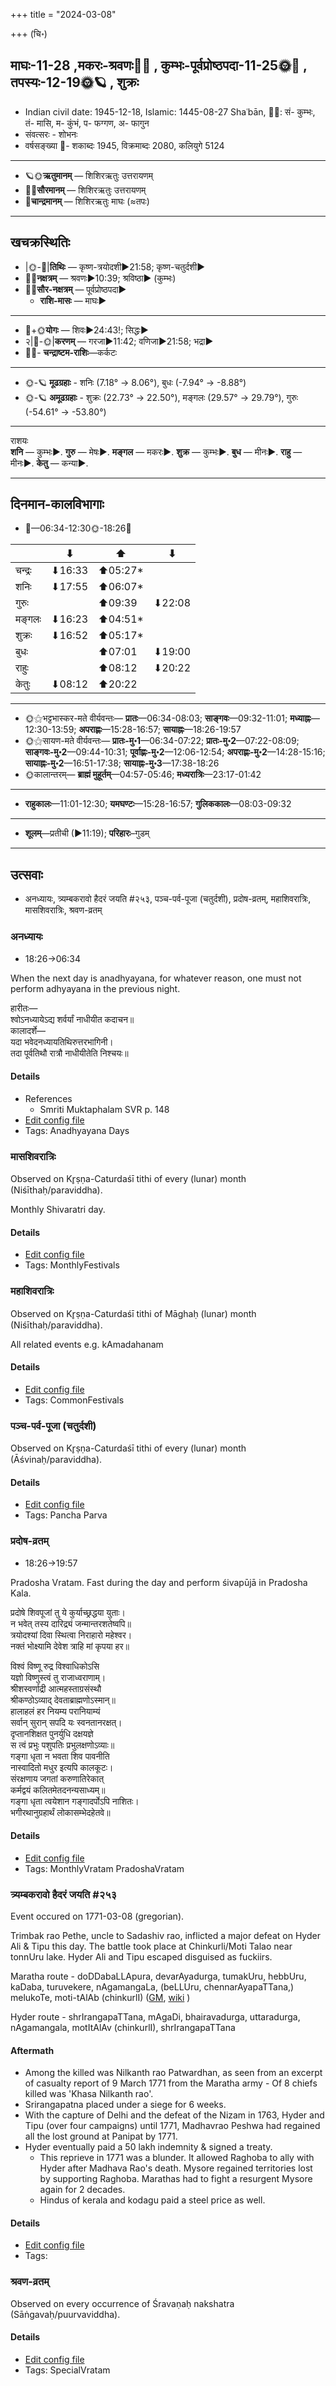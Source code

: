 +++
title = "2024-03-08"

+++
(चि॰)
## माघः-11-28  ,मकरः-श्रवणः🌛🌌  ,  कुम्भः-पूर्वप्रोष्ठपदा-11-25🌞🌌  ,  तपस्यः-12-19🌞🪐  , शुक्रः
- Indian civil date: 1945-12-18, Islamic: 1445-08-27 Shaʿbān, 🌌🌞: सं- कुम्भः, तं- मासि, म- कुंभं, प- फग्गण, अ- फागुन
- संवत्सरः - शोभनः
- वर्षसङ्ख्या 🌛- शकाब्दः 1945, विक्रमाब्दः 2080, कलियुगे 5124
___________________
- 🪐🌞**ऋतुमानम्** — शिशिरऋतुः उत्तरायणम्
- 🌌🌞**सौरमानम्** — शिशिरऋतुः उत्तरायणम्
- 🌛**चान्द्रमानम्** — शिशिरऋतुः माघः (≈तपः)
___________________


## खचक्रस्थितिः
- |🌞-🌛|**तिथिः** — कृष्ण-त्रयोदशी►21:58; कृष्ण-चतुर्दशी►  
- 🌌🌛**नक्षत्रम्** — श्रवणः►10:39; श्रविष्ठा► (कुम्भः)  
- 🌌🌞**सौर-नक्षत्रम्** — पूर्वप्रोष्ठपदा►  
  - **राशि-मासः** — माघः► 
___________________
- 🌛+🌞**योगः** — शिवः►24:43!; सिद्धः►  
- २|🌛-🌞|**करणम्** — गरजा►11:42; वणिजा►21:58; भद्रा►  
- 🌌🌛- **चन्द्राष्टम-राशिः**—कर्कटः  
___________________
- 🌞-🪐 **मूढग्रहाः** - शनिः (7.18° → 8.06°), बुधः (-7.94° → -8.88°)
- 🌞-🪐 **अमूढग्रहाः** - शुक्रः (22.73° → 22.50°), मङ्गलः (29.57° → 29.79°), गुरुः (-54.61° → -53.80°)
___________________
राशयः  
**शनि** — कुम्भः►. **गुरु** — मेषः►. **मङ्गल** — मकरः►. **शुक्र** — कुम्भः►. **बुध** — मीनः►. **राहु** — मीनः►. **केतु** — कन्या►. 
___________________


## दिनमान-कालविभागाः
- 🌅—06:34-12:30🌞-18:26🌇  

|      |⬇     |⬆     |⬇     |
|------|-----|-----|------|
|चन्द्रः|⬇16:33 |⬆05:27*|     |
|शनिः   |⬇17:55 |⬆06:07*|     |
|गुरुः  |     |⬆09:39 |⬇22:08 |
|मङ्गलः |⬇16:23 |⬆04:51*|     |
|शुक्रः |⬇16:52 |⬆05:17*|     |
|बुधः   |     |⬆07:01 |⬇19:00 |
|राहुः  |     |⬆08:12 |⬇20:22 |
|केतुः  |⬇08:12 |⬆20:22 |     |
___________________
- 🌞⚝भट्टभास्कर-मते वीर्यवन्तः— **प्रातः**—06:34-08:03; **साङ्गवः**—09:32-11:01; **मध्याह्नः**—12:30-13:59; **अपराह्णः**—15:28-16:57; **सायाह्नः**—18:26-19:57  
- 🌞⚝सायण-मते वीर्यवन्तः— **प्रातः-मु॰1**—06:34-07:22; **प्रातः-मु॰2**—07:22-08:09; **साङ्गवः-मु॰2**—09:44-10:31; **पूर्वाह्णः-मु॰2**—12:06-12:54; **अपराह्णः-मु॰2**—14:28-15:16; **सायाह्नः-मु॰2**—16:51-17:38; **सायाह्नः-मु॰3**—17:38-18:26  
- 🌞कालान्तरम्— **ब्राह्मं मुहूर्तम्**—04:57-05:46; **मध्यरात्रिः**—23:17-01:42  
___________________
- **राहुकालः**—11:01-12:30; **यमघण्टः**—15:28-16:57; **गुलिककालः**—08:03-09:32  
___________________
- **शूलम्**—प्रतीची (►11:19); **परिहारः**–गुडम्  
___________________

## उत्सवाः
- अनध्यायः, त्र्यम्बकरावो हैदरं जयति #२५३, पञ्च-पर्व-पूजा (चतुर्दशी), प्रदोष-व्रतम्, महाशिवरात्रिः, मासशिवरात्रिः, श्रवण-व्रतम्
### अनध्यायः
- 18:26→06:34



When the next day is anadhyayana, for whatever reason, one must not perform adhyayana in the previous night.

हारीतः—  
श्वोऽनध्यायेऽद्य शर्वर्यां नाधीयीत कदाचन॥  
कालादर्शे—  
यदा भवेदनध्यायतिथिरुत्तरभागिनी।  
तदा पूर्वतिथौ रात्रौ नाधीयीतेति निश्चयः॥



#### Details
- References
  - Smriti Muktaphalam SVR p.  148
- [Edit config file](https://github.com/jyotisham/adyatithi/blob/master/time_focus/adhyayana/description_only/anadhyAyaH~pUrvarAtrau.toml)
- Tags: Anadhyayana Days


### मासशिवरात्रिः

Observed on Kr̥ṣṇa-Caturdaśī tithi of every (lunar) month (Niśīthaḥ/paraviddha). 

Monthly Shivaratri day.

#### Details
- [Edit config file](https://github.com/jyotisham/adyatithi/blob/master/devatA/shaiva/lunar_month/tithi/00/29/mAsazivarAtriH.toml)
- Tags: MonthlyFestivals


### महाशिवरात्रिः

Observed on Kr̥ṣṇa-Caturdaśī tithi of Māghaḥ (lunar) month (Niśīthaḥ/paraviddha). 

All related events e.g. kAmadahanam

#### Details
- [Edit config file](https://github.com/jyotisham/adyatithi/blob/master/devatA/shaiva/lunar_month/tithi/11/29/mahAzivarAtriH.toml)
- Tags: CommonFestivals


### पञ्च-पर्व-पूजा (चतुर्दशी)

Observed on Kr̥ṣṇa-Caturdaśī tithi of every (lunar) month (Āśvinaḥ/paraviddha). 



#### Details
- [Edit config file](https://github.com/jyotisham/adyatithi/blob/master/devatA/devIparva/lunar_month/tithi/00/29/pancha-parva-4.toml)
- Tags: Pancha Parva


### प्रदोष-व्रतम्
- 18:26→19:57



Pradosha Vratam. Fast during the day and perform śivapūjā in Pradosha Kala.

प्रदोषे  शिवपूजां  तु  ये  कुर्याच्छ्रद्धया  युताः।  
न  भवेत्  तस्य  दारिद्र्यं  जन्मान्तरशतेष्वपि॥  
त्रयोदश्यां दिवा स्थित्वा निराहारो महेश्वर।  
नक्तं भोक्ष्यामि देवेश त्राहि मां कृपया हर॥  
  
विश्वं विष्णू रुद्र विश्वाधिकोऽसि  
यज्ञो विष्णुस्त्वं तु राजाध्वराणाम्।  
श्रीशस्वर्णाद्री आत्महस्ताग्रसंस्थौ  
श्रीकण्ठोऽव्याद् देवताब्राह्मणोऽस्मान्॥  
हालाहलं हर नियम्य परानियाम्यं  
सर्वान् सुरान् सपदि यः स्वनतानरक्षत्।  
दृप्तानशिक्षत पुनर्युधि दक्षयज्ञे  
स त्वं प्रभुः पशुपतिः प्रभुलक्षणोऽव्याः॥  
गङ्गा धृता न भवता शिव पावनीति  
नास्वादितो मधुर इत्यपि कालकूटः।  
संरक्षणाय जगतां करुणातिरेकात्  
कर्मद्वयं कलितमेतदनन्यसाध्यम्॥  
गङ्गा धृता त्वयेशान गङ्गादर्पोऽपि नाशितः।  
भगीरथानुग्रहार्थं लोकासम्भेदहेतवे॥



#### Details
- [Edit config file](https://github.com/jyotisham/adyatithi/blob/master/time_focus/monthly/pradoSha/description_only/pradOSa-vratam.toml)
- Tags: MonthlyVratam PradoshaVratam


### त्र्यम्बकरावो हैदरं जयति #२५३

Event occured on 1771-03-08 (gregorian). 

Trimbak rao Pethe, uncle to Sadashiv rao, inflicted a major defeat on Hyder Ali & Tipu this day. The battle took place at Chinkurli/Moti Talao near tonnUru lake. Hyder Ali and Tipu escaped disguised as fuckiirs.

Maratha route  - doDDabaLLApura, devarAyadurga, tumakUru, hebbUru, kaDaba, turuvekere, nAgamangaLa, (beLLUru, chennarAyapaTTana,) melukoTe, moti-tAlAb (chinkurlI)  ([GM](https://goo.gl/maps/B6vu9QbZ6y63NQHc8), [wiki](https://upload.wikimedia.org/wikipedia/commons/9/9d/Battle_of_Moti_Talao_8_Mar_1773.jpg) )

Hyder route - shrIrangapaTTana, mAgaDi, bhairavadurga, uttaradurga, nAgamangala, motItAlAv (chinkurlI), shrIrangapaTTana

#### Aftermath
- Among the killed was Nilkanth rao Patwardhan, as seen from an excerpt of casualty report of 9 March 1771 from the Maratha army - Of 8 chiefs killed was 'Khasa Nilkanth rao'.
- Srirangapatna placed under a siege for 6 weeks. 
- With the capture of Delhi and the defeat of the Nizam in 1763, Hyder and Tipu (over four campaigns) until 1771, Madhavrao Peshwa had regained all the lost ground at Panipat by 1771.
- Hyder eventually paid a 50 lakh indemnity & signed a treaty.
  - This reprieve in 1771 was a blunder. It allowed Raghoba to ally with Hyder after Madhava Rao's death. Mysore regained territories lost by supporting Raghoba. Marathas had to fight a resurgent Mysore again for 2 decades. 
  - Hindus of kerala and kodagu paid a steel price as well.

#### Details
- [Edit config file](https://github.com/jyotisham/adyatithi/blob/master/mahApuruSha/xatra-later/gregorian/day/03/08/tryambak-rAvo_haidaram_jayati_yadugiri-samIpe.toml)
- Tags: 


### श्रवण-व्रतम्

Observed on every occurrence of Śravaṇaḥ nakshatra (Sāṅgavaḥ/puurvaviddha). 



#### Details
- [Edit config file](https://github.com/jyotisham/adyatithi/blob/master/general/sidereal_solar_month/nakshatra/00/22/zravaNa-vratam.toml)
- Tags: SpecialVratam


